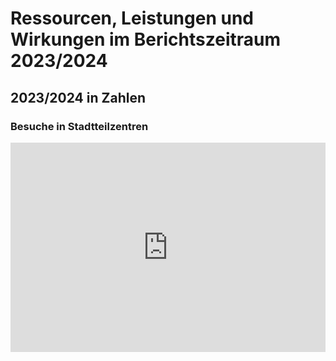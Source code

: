 # Ressourcen, Leistungen und Wirkungen im Berichtszeitraum 2023/2024
## 2023/2024 in Zahlen

### Besuche in Stadtteilzentren
<iframe title="Anzahl der Besuche in Stadtteilzentren 2017 - 2024" aria-label="Flächen" id="datawrapper-chart-Latr5" src="https://datawrapper.dwcdn.net/Latr5/1/" scrolling="no" frameborder="0" style="width: 0; min-width: 100% !important; border: none;" height="335" data-external="1"></iframe><script type="text/javascript">window.addEventListener("message",function(a){if(void 0!==a.data["datawrapper-height"]){var e=document.querySelectorAll("iframe");for(var t in a.data["datawrapper-height"])for(var r,i=0;r=e[i];i++)if(r.contentWindow===a.source){var d=a.data["datawrapper-height"][t]+"px";r.style.height=d}}});</script>